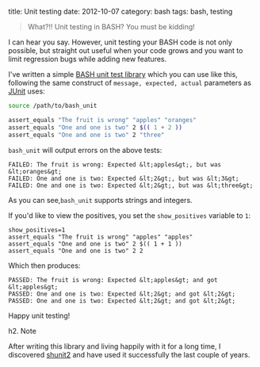 title: Unit testing
date:    2012-10-07
category: bash
tags: bash, testing

> What?!! Unit testing in BASH? You must be kidding!

I can hear you say. However, unit testing your BASH code is not only
possible, but straight out useful when your code grows and you want to
limit regression bugs while adding new features.


I've written a simple <a
href="https://github.com/skybert/my-little-friends/blob/master/bash/common/bash_unit">
BASH unit test library</a> which you can use like this, following the
same construct of ```message, expected, actual``` parameters as <a
href="http://junit.org">JUnit</a> uses:

```bash
source /path/to/bash_unit

assert_equals "The fruit is wrong" "apples" "oranges"
assert_equals "One and one is two" 2 $(( 1 + 2 ))
assert_equals "One and one is two" 2 "three"
```

```bash_unit``` will output errors on the above tests:

```
FAILED: The fruit is wrong: Expected &lt;apples&gt;, but was &lt;oranges&gt;
FAILED: One and one is two: Expected &lt;2&gt;, but was &lt;3&gt;
FAILED: One and one is two: Expected &lt;2&gt;, but was &lt;three&gt;
```

As you can see,```bash_unit``` supports strings and integers.

If you'd like to view the positives, you set the ```show_positives```
variable to ```1```:

```
show_positives=1
assert_equals "The fruit is wrong" "apples" "apples"
assert_equals "One and one is two" 2 $(( 1 + 1 ))
assert_equals "One and one is two" 2 2
```

Which then produces:

```
PASSED: The fruit is wrong: Expected &lt;apples&gt; and got &lt;apples&gt;
PASSED: One and one is two: Expected &lt;2&gt; and got &lt;2&gt;
PASSED: One and one is two: Expected &lt;2&gt; and got &lt;2&gt;
```

Happy unit testing!

h2. Note

After writing this library and living happily with it for a long time,
I discovered [shunit2](https://github.com/kward/shunit2) and have used
it successfully the last couple of years.
